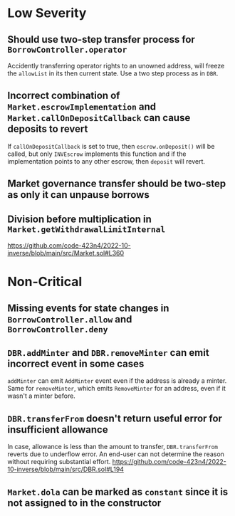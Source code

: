 # Low Severity
## Should use two-step transfer process for `BorrowController.operator`
Accidently transferring operator rights to an unowned address, will freeze the `allowList` in its then current state. Use a two step process as in `DBR`.

## Incorrect combination of `Market.escrowImplementation` and `Market.callOnDepositCallback` can cause deposits to revert
If `callOnDepositCallback` is set to true, then `escrow.onDeposit()` will be called, but only `INVEscrow` implements this function and if the implementation points to any other escrow, then `deposit` will revert.

## Market governance transfer should be two-step as only it can unpause borrows

## Division before multiplication in `Market.getWithdrawalLimitInternal`
https://github.com/code-423n4/2022-10-inverse/blob/main/src/Market.sol#L360

# Non-Critical
## Missing events for state changes in `BorrowController.allow` and `BorrowController.deny`

## `DBR.addMinter` and `DBR.removeMinter` can emit incorrect event in some cases
`addMinter` can emit `AddMinter` event even if the address is already a minter. Same for `removeMinter`, which emits `RemoveMinter` for an address, even if it wasn't a minter before.

## `DBR.transferFrom` doesn't return useful error for insufficient allowance
In case, allowance is less than the amount to transfer, `DBR.transferFrom` reverts due to underflow error. An end-user can not determine the reason without requiring substantial effort.
https://github.com/code-423n4/2022-10-inverse/blob/main/src/DBR.sol#L194

## `Market.dola` can be marked as `constant` since it is not assigned to in the constructor


